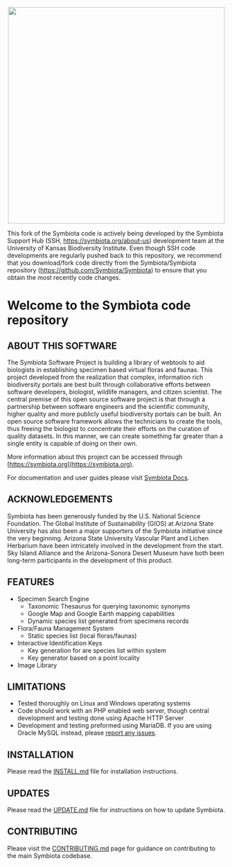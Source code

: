 <p align="center">
    <a href="https://symbiota.org/" target="_blank">
        <picture>
		    <source width="500" media="(prefers-color-scheme: dark)" srcset="https://github.com/user-attachments/assets/94a3507e-675f-4fe8-8504-12a567f268e9">
   		    <source width="500" media="(prefers-color-scheme: light)" srcset="https://github.com/user-attachments/assets/a3897966-7240-4345-ae27-af095adfdde0">
            <img width="500px" src="https://github.com/user-attachments/assets/94a3507e-675f-4fe8-8504-12a567f268e9" />
		</picture>
    </a>
</p>

This fork of the Symbiota code is actively being developed by the Symbiota Support Hub (SSH, https://symbiota.org/about-us) development team at the University of Kansas Biodiversity Institute.
Even though SSH code developments are regularly pushed back to this repository, we recommend that you download/fork code directly from the
Symbiota/Symbiota repository (https://github.com/Symbiota/Symbiota) to ensure that you obtain the most recently code changes.

# Welcome to the Symbiota code repository

## ABOUT THIS SOFTWARE

The Symbiota Software Project is building a library of webtools to aid biologists in establishing specimen based virtual floras and faunas. This project developed from the realization that complex, information rich biodiversity portals are best built through collaborative efforts between software developers, biologist, wildlife managers, and citizen scientist. The central premise of this open source software project is that through a partnership between software engineers and the scientific community, higher quality and more publicly useful biodiversity portals can be built. An open source software framework allows the technicians to create the tools, thus freeing the biologist to concentrate their efforts on the curation of quality datasets. In this manner, we can create something far greater than a single entity is capable of doing on their own.

More information about this project can be accessed through [https://symbiota.org](https://symbiota.org).

For documentation and user guides please visit [Symbiota Docs](https://docs.symbiota.org/).

## ACKNOWLEDGEMENTS

Symbiota has been generously funded by the U.S. National Science Foundation. The Global Institute of Sustainability (GIOS) at Arizona State University has also been a major supporters of the Symbiota initiative since the very beginning. Arizona State University Vascular Plant and Lichen Herbarium have been intricately involved in the development from the start. Sky Island Alliance and the Arizona-Sonora Desert Museum have both been long-term participants in the development of this product.

## FEATURES

- Specimen Search Engine
  - Taxonomic Thesaurus for querying taxonomic synonyms
  - Google Map and Google Earth mapping capabilities
  - Dynamic species list generated from specimens records
- Flora/Fauna Management System
  - Static species list (local floras/faunas)
- Interactive Identification Keys
  - Key generation for are species list within system
  - Key generator based on a point locality
- Image Library

## LIMITATIONS

- Tested thoroughly on Linux and Windows operating systems
- Code should work with an PHP enabled web server, though central development and testing done using Apache HTTP Server
- Development and testing preformed using MariaDB. If you are using Oracle MySQL instead, please [report any issues](https://github.com/Symbiota/Symbiota/issues/new).

## INSTALLATION

Please read the [INSTALL.md](docs/INSTALL.md) file for installation instructions.

## UPDATES

Please read the [UPDATE.md](docs/UPDATE.md) file for instructions on how to update Symbiota.

## CONTRIBUTING

Please visit the [CONTRIBUTING.md](docs/CONTRIBUTING.md) page for guidance on contributing to the main Symbiota codebase.
